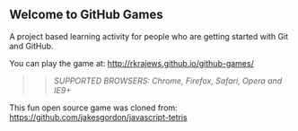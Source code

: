 ## Welcome to GitHub Games

A project based learning activity for people who are getting started with Git and GitHub.

You can play the game at: http://rkrajews.github.io/github-games/

>> _*SUPPORTED BROWSERS*: Chrome, Firefox, Safari, Opera and IE9+_

This fun open source game was cloned from: https://github.com/jakesgordon/javascript-tetris
